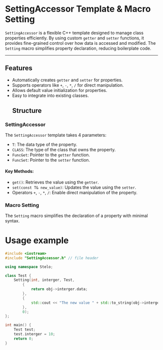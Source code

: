 # SettingAccessor Template & Macro Setting

`SettingAccessor` is a flexible C++ template designed to manage class properties efficiently. By using custom `getter` and `setter` functions, it provides fine-grained control over how data is accessed and modified. The `Setting` macro simplifies property declaration, reducing boilerplate code.

---

## Features
- Automatically creates `getter` and `setter` for properties.
- Supports operators like `+`, `-`, `*`, `/` for direct manipulation.
- Allows default value initialization for properties.
- Easy to integrate into existing classes.
  ## Structure

### SettingAccessor
The `SettingAccessor` template takes 4 parameters:
- `T`: The data type of the property.
- `CLASS`: The type of the class that owns the property.
- `FuncGet`: Pointer to the `getter` function.
- `FuncSet`: Pointer to the `setter` function.

#### Key Methods:
- `get()`: Retrieves the value using the `getter`.
- `set(const T& new_value)`: Updates the value using the `setter`.
- Operators `+`, `-`, `*`, `/`: Enable direct manipulation of the property.

### Macro Setting
The `Setting` macro simplifies the declaration of a property with minimal syntax.

# Usage example
``` c++
#include <iostream>
#include "SettingAccessor.h" // file header

using namespace Stelo;

class Test {
	Setting(int, interger, Test, 
		{ 
			return obj->interger.data; 
		},
		{ 
			std::cout << "The new value " + std::to_string(obj->interger()) << std::endl;
		}, 
		0);
};

int main() {
	Test test;
	test.interger = 10;
	return 0;
}
```
